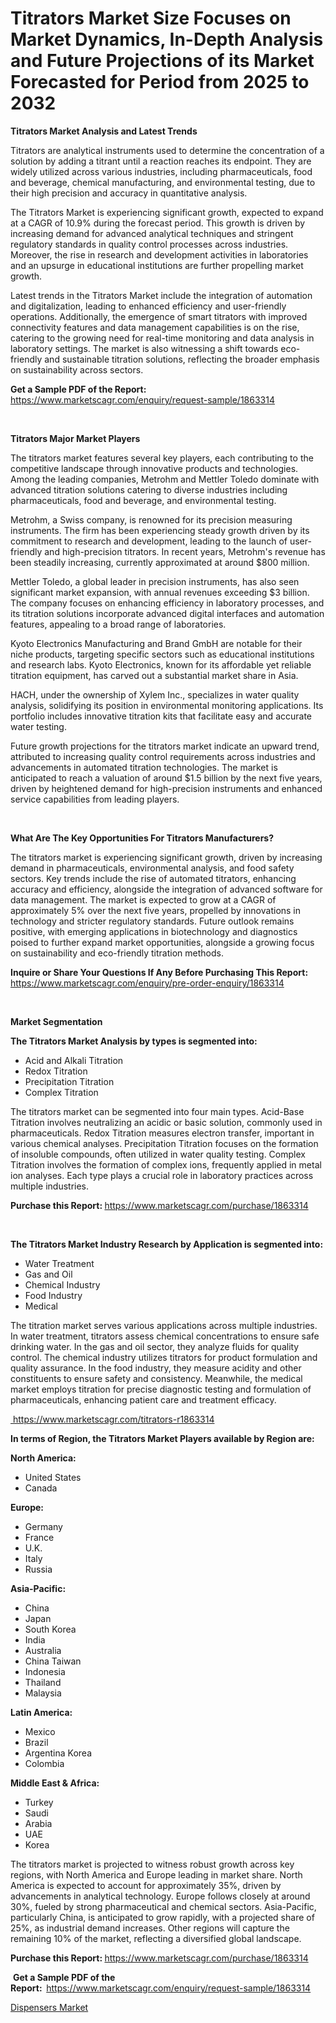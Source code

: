 <p><h1>Titrators Market Size Focuses on Market Dynamics, In-Depth Analysis and Future Projections of its Market Forecasted for Period from 2025 to 2032</h1></p><p><strong>Titrators Market Analysis and Latest Trends</strong></p>
<p><p>Titrators are analytical instruments used to determine the concentration of a solution by adding a titrant until a reaction reaches its endpoint. They are widely utilized across various industries, including pharmaceuticals, food and beverage, chemical manufacturing, and environmental testing, due to their high precision and accuracy in quantitative analysis.</p><p>The Titrators Market is experiencing significant growth, expected to expand at a CAGR of 10.9% during the forecast period. This growth is driven by increasing demand for advanced analytical techniques and stringent regulatory standards in quality control processes across industries. Moreover, the rise in research and development activities in laboratories and an upsurge in educational institutions are further propelling market growth.</p><p>Latest trends in the Titrators Market include the integration of automation and digitalization, leading to enhanced efficiency and user-friendly operations. Additionally, the emergence of smart titrators with improved connectivity features and data management capabilities is on the rise, catering to the growing need for real-time monitoring and data analysis in laboratory settings. The market is also witnessing a shift towards eco-friendly and sustainable titration solutions, reflecting the broader emphasis on sustainability across sectors.</p></p>
<p><strong>Get a Sample PDF of the Report:&nbsp;</strong> <a href="https://www.marketscagr.com/enquiry/request-sample/1863314?utm_campaign=1835&utm_medium=2&utm_source=Github&utm_content=ia&utm_term=19022025&utm_id=titrators">https://www.marketscagr.com/enquiry/request-sample/1863314</a></p>
<p>&nbsp;</p>
<p><strong>Titrators Major Market Players</strong></p>
<p><p>The titrators market features several key players, each contributing to the competitive landscape through innovative products and technologies. Among the leading companies, Metrohm and Mettler Toledo dominate with advanced titration solutions catering to diverse industries including pharmaceuticals, food and beverage, and environmental testing.</p><p>Metrohm, a Swiss company, is renowned for its precision measuring instruments. The firm has been experiencing steady growth driven by its commitment to research and development, leading to the launch of user-friendly and high-precision titrators. In recent years, Metrohm's revenue has been steadily increasing, currently approximated at around $800 million.</p><p>Mettler Toledo, a global leader in precision instruments, has also seen significant market expansion, with annual revenues exceeding $3 billion. The company focuses on enhancing efficiency in laboratory processes, and its titration solutions incorporate advanced digital interfaces and automation features, appealing to a broad range of laboratories.</p><p>Kyoto Electronics Manufacturing and Brand GmbH are notable for their niche products, targeting specific sectors such as educational institutions and research labs. Kyoto Electronics, known for its affordable yet reliable titration equipment, has carved out a substantial market share in Asia.</p><p>HACH, under the ownership of Xylem Inc., specializes in water quality analysis, solidifying its position in environmental monitoring applications. Its portfolio includes innovative titration kits that facilitate easy and accurate water testing.</p><p>Future growth projections for the titrators market indicate an upward trend, attributed to increasing quality control requirements across industries and advancements in automated titration technologies. The market is anticipated to reach a valuation of around $1.5 billion by the next five years, driven by heightened demand for high-precision instruments and enhanced service capabilities from leading players.</p></p>
<p>&nbsp;</p>
<p><strong>What Are The Key Opportunities For Titrators Manufacturers?</strong></p>
<p><p>The titrators market is experiencing significant growth, driven by increasing demand in pharmaceuticals, environmental analysis, and food safety sectors. Key trends include the rise of automated titrators, enhancing accuracy and efficiency, alongside the integration of advanced software for data management. The market is expected to grow at a CAGR of approximately 5% over the next five years, propelled by innovations in technology and stricter regulatory standards. Future outlook remains positive, with emerging applications in biotechnology and diagnostics poised to further expand market opportunities, alongside a growing focus on sustainability and eco-friendly titration methods.</p></p>
<p><strong>Inquire or Share Your Questions If Any Before Purchasing This Report:</strong> <a href="https://www.marketscagr.com/enquiry/pre-order-enquiry/1863314?utm_campaign=1835&utm_medium=2&utm_source=Github&utm_content=ia&utm_term=19022025&utm_id=titrators">https://www.marketscagr.com/enquiry/pre-order-enquiry/1863314</a></p>
<p>&nbsp;</p>
<p><strong>Market Segmentation</strong></p>
<p><strong>The Titrators Market Analysis by types is segmented into:</strong></p>
<p><ul><li>Acid and Alkali Titration</li><li>Redox Titration</li><li>Precipitation Titration</li><li>Complex Titration</li></ul></p>
<p><p>The titrators market can be segmented into four main types. Acid-Base Titration involves neutralizing an acidic or basic solution, commonly used in pharmaceuticals. Redox Titration measures electron transfer, important in various chemical analyses. Precipitation Titration focuses on the formation of insoluble compounds, often utilized in water quality testing. Complex Titration involves the formation of complex ions, frequently applied in metal ion analyses. Each type plays a crucial role in laboratory practices across multiple industries.</p></p>
<p><strong>Purchase this Report:&nbsp;</strong><a href="https://www.marketscagr.com/purchase/1863314?utm_campaign=1835&utm_medium=2&utm_source=Github&utm_content=ia&utm_term=19022025&utm_id=titrators">https://www.marketscagr.com/purchase/1863314</a></p>
<p>&nbsp;</p>
<p><strong>The Titrators Market Industry Research by Application is segmented into:</strong></p>
<p><ul><li>Water Treatment</li><li>Gas and Oil</li><li>Chemical Industry</li><li>Food Industry</li><li>Medical</li></ul></p>
<p><p>The titration market serves various applications across multiple industries. In water treatment, titrators assess chemical concentrations to ensure safe drinking water. In the gas and oil sector, they analyze fluids for quality control. The chemical industry utilizes titrators for product formulation and quality assurance. In the food industry, they measure acidity and other constituents to ensure safety and consistency. Meanwhile, the medical market employs titration for precise diagnostic testing and formulation of pharmaceuticals, enhancing patient care and treatment efficacy.</p></p>
<p><a href="https://www.marketscagr.com/titrators-r1863314?utm_campaign=1835&utm_medium=2&utm_source=Github&utm_content=ia&utm_term=19022025&utm_id=titrators">&nbsp;https://www.marketscagr.com/titrators-r1863314</a></p>
<p><strong>In terms of Region, the Titrators Market Players available by Region are:</strong></p>
<p>
    <p> <strong> North America: </strong>
        <ul>
            <li>United States</li>
            <li>Canada</li>
        </ul>
        </p> 
    <p> <strong> Europe: </strong>
        <ul>
            <li>Germany</li>
            <li>France</li>
            <li>U.K.</li>
            <li>Italy</li>
            <li>Russia</li>
        </ul>
        </p> 
    <p> <strong> Asia-Pacific: </strong>
        <ul>
            <li>China</li>
            <li>Japan</li>
            <li>South Korea</li>
            <li>India</li>
            <li>Australia</li>
            <li>China Taiwan</li>
            <li>Indonesia</li>
            <li>Thailand</li>
            <li>Malaysia</li>
        </ul>
        </p> 
    <p> <strong> Latin America: </strong>
        <ul>
            <li>Mexico</li>
            <li>Brazil</li>
            <li>Argentina Korea</li>
            <li>Colombia</li>
        </ul>
        </p> 
    <p> <strong> Middle East & Africa: </strong>
        <ul>
            <li>Turkey</li>
            <li>Saudi</li>
            <li>Arabia</li>
            <li>UAE</li>
            <li>Korea</li>
        </ul>
    </p>
    </p>
<p><p>The titrators market is projected to witness robust growth across key regions, with North America and Europe leading in market share. North America is expected to account for approximately 35%, driven by advancements in analytical technology. Europe follows closely at around 30%, fueled by strong pharmaceutical and chemical sectors. Asia-Pacific, particularly China, is anticipated to grow rapidly, with a projected share of 25%, as industrial demand increases. Other regions will capture the remaining 10% of the market, reflecting a diversified global landscape.</p></p>
<p><strong>Purchase this Report: </strong><a href="https://www.marketscagr.com/purchase/1863314?utm_campaign=1835&utm_medium=2&utm_source=Github&utm_content=ia&utm_term=19022025&utm_id=titrators">https://www.marketscagr.com/purchase/1863314</a></p>
<p>&nbsp;<strong>Get a Sample PDF of the Report:&nbsp;&nbsp;</strong><a href="https://www.marketscagr.com/enquiry/request-sample/1863314?utm_campaign=1835&utm_medium=2&utm_source=Github&utm_content=ia&utm_term=19022025&utm_id=titrators">https://www.marketscagr.com/enquiry/request-sample/1863314</a></p>
<p><strong></strong></p>
<p><p><a href="https://github.com/OlenFleming68/Market-Research-Report-List-1/blob/main/dispensers-market.md?utm_campaign=1835&utm_medium=2&utm_source=Github&utm_content=ia&utm_term=19022025&utm_id=titrators">Dispensers Market</a></p></p>